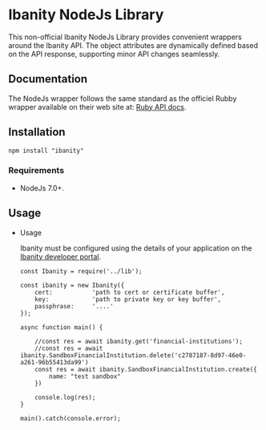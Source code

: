 # Ibanity NodeJs Library

This non-official Ibanity NodeJs Library provides convenient wrappers around the Ibanity API. The object attributes are dynamically defined based on the API response, supporting minor API changes seamlessly.

## Documentation

The NodeJs wrapper follows the same standard as the officiel Rubby wrapper available on their web site at: [Ruby API docs](https://documentation.ibanity.com/api/ruby).

## Installation

```
npm install "ibanity"
```

### Requirements

* NodeJs 7.0+.

## Usage

* Usage

    Ibanity must be configured using the details of your application on the [Ibanity developer portal](https://developer.ibanity.com).

    ```node
    const Ibanity = require('../lib');

    const ibanity = new Ibanity({
        cert:           'path to cert or certificate buffer',
        key:            'path to private key or key buffer',
        passphrase:     '....'
    });

    async function main() {

        //const res = await ibanity.get('financial-institutions');
        //const res = await ibanity.SandboxFinancialInstitution.delete('c2787187-8d97-46e0-a261-96b55413da99')
        const res = await ibanity.SandboxFinancialInstitution.create({
            name: "test sandbox"
        })

        console.log(res);
    }

    main().catch(console.error);